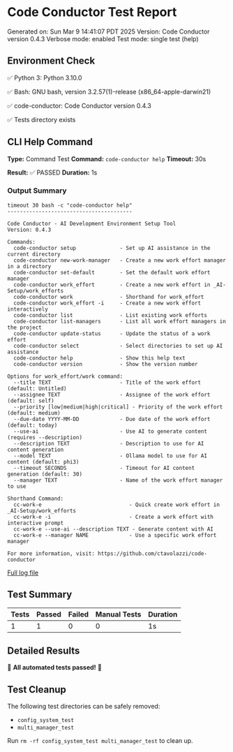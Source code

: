 # Code Conductor Test Report
Generated on: Sun Mar  9 14:41:07 PDT 2025
Version: Code Conductor version 0.4.3
Verbose mode: enabled
Test mode: single test (help)

## Environment Check
✅ Python 3: Python 3.10.0

✅ Bash: GNU bash, version 3.2.57(1)-release (x86_64-apple-darwin21)

✅ code-conductor: Code Conductor version 0.4.3

✅ Tests directory exists

## CLI Help Command
**Type:** Command Test
**Command:** `code-conductor help`
**Timeout:** 30s

**Result:** ✅ PASSED
**Duration:** 1s
### Output Summary
```
timeout 30 bash -c "code-conductor help"
----------------------------------------

Code Conductor - AI Development Environment Setup Tool
Version: 0.4.3

Commands:
  code-conductor setup              - Set up AI assistance in the current directory
  code-conductor new-work-manager   - Create a new work effort manager in a directory
  code-conductor set-default        - Set the default work effort manager
  code-conductor work_effort        - Create a new work effort in _AI-Setup/work_efforts
  code-conductor work               - Shorthand for work_effort
  code-conductor work_effort -i     - Create a new work effort interactively
  code-conductor list               - List existing work efforts
  code-conductor list-managers      - List all work effort managers in the project
  code-conductor update-status      - Update the status of a work effort
  code-conductor select             - Select directories to set up AI assistance
  code-conductor help               - Show this help text
  code-conductor version            - Show the version number

Options for work_effort/work command:
  --title TEXT                      - Title of the work effort (default: Untitled)
  --assignee TEXT                   - Assignee of the work effort (default: self)
  --priority [low|medium|high|critical] - Priority of the work effort (default: medium)
  --due-date YYYY-MM-DD             - Due date of the work effort (default: today)
  --use-ai                          - Use AI to generate content (requires --description)
  --description TEXT                - Description to use for AI content generation
  --model TEXT                      - Ollama model to use for AI content (default: phi3)
  --timeout SECONDS                 - Timeout for AI content generation (default: 30)
  --manager TEXT                    - Name of the work effort manager to use

Shorthand Command:
  cc-work-e                            - Quick create work effort in _AI-Setup/work_efforts
  cc-work-e -i                         - Create a work effort with interactive prompt
  cc-work-e --use-ai --description TEXT - Generate content with AI
  cc-work-e --manager NAME             - Use a specific work effort manager

For more information, visit: https://github.com/ctavolazzi/code-conductor
```

[Full log file](test_reports/CLI_Help_Command_2025-03-09_14-41-07.log)

## Test Summary

| Tests | Passed | Failed | Manual Tests | Duration |
|-------|--------|--------|-------------|----------|
| 1 | 1 | 0 | 0 | 1s |

## Detailed Results

🎉 **All automated tests passed!** 🎉

## Test Cleanup
The following test directories can be safely removed:
- `config_system_test`
- `multi_manager_test`

Run `rm -rf config_system_test multi_manager_test` to clean up.
